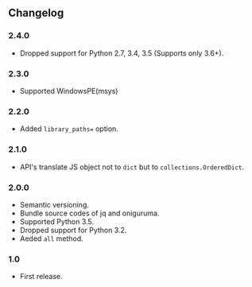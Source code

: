 Changelog
---------

### 2.4.0

- Dropped support for Python 2.7, 3.4, 3.5 (Supports only 3.6+).

### 2.3.0

- Supported WindowsPE(msys)

### 2.2.0

- Added `library_paths=` option.

### 2.1.0

- API's translate JS object not to `dict` but to `collections.OrderedDict`.

### 2.0.0

- Semantic versioning.
- Bundle source codes of jq and oniguruma.
- Supported Python 3.5.
- Dropped support for Python 3.2.
- Aeded `all` method.

### 1.0

- First release.
